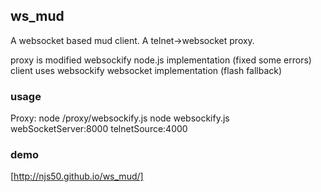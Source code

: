 ## ws_mud

A websocket based mud client.
A telnet->websocket proxy.

proxy is modified websockify node.js implementation (fixed some errors)
client uses websockify websocket implementation (flash fallback)

### usage

Proxy:
node /proxy/websockify.js node websockify.js webSocketServer:8000 telnetSource:4000

### demo

[http://njs50.github.io/ws_mud/]